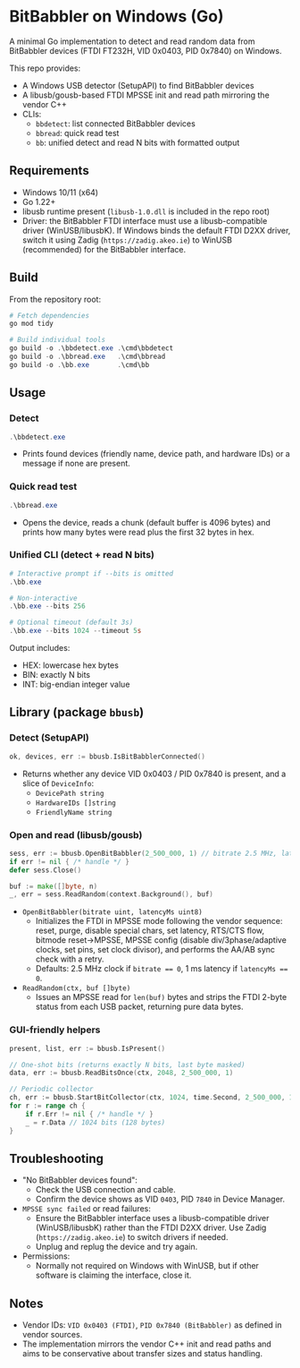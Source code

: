 # BitBabbler on Windows (Go)

A minimal Go implementation to detect and read random data from BitBabbler devices (FTDI FT232H, VID 0x0403, PID 0x7840) on Windows.

This repo provides:
- A Windows USB detector (SetupAPI) to find BitBabbler devices
- A libusb/gousb-based FTDI MPSSE init and read path mirroring the vendor C++
- CLIs:
  - `bbdetect`: list connected BitBabbler devices
  - `bbread`: quick read test
  - `bb`: unified detect and read N bits with formatted output

## Requirements
- Windows 10/11 (x64)
- Go 1.22+
- libusb runtime present (`libusb-1.0.dll` is included in the repo root)
- Driver: the BitBabbler FTDI interface must use a libusb-compatible driver (WinUSB/libusbK). If Windows binds the default FTDI D2XX driver, switch it using Zadig (`https://zadig.akeo.ie`) to WinUSB (recommended) for the BitBabbler interface.

## Build
From the repository root:

```powershell
# Fetch dependencies
go mod tidy

# Build individual tools
go build -o .\bbdetect.exe .\cmd\bbdetect
go build -o .\bbread.exe   .\cmd\bbread
go build -o .\bb.exe       .\cmd\bb
```

## Usage
### Detect
```powershell
.\bbdetect.exe
```
- Prints found devices (friendly name, device path, and hardware IDs) or a message if none are present.

### Quick read test
```powershell
.\bbread.exe
```
- Opens the device, reads a chunk (default buffer is 4096 bytes) and prints how many bytes were read plus the first 32 bytes in hex.

### Unified CLI (detect + read N bits)
```powershell
# Interactive prompt if --bits is omitted
.\bb.exe

# Non-interactive
.\bb.exe --bits 256

# Optional timeout (default 3s)
.\bb.exe --bits 1024 --timeout 5s
```
Output includes:
- HEX: lowercase hex bytes
- BIN: exactly N bits
- INT: big-endian integer value

## Library (package `bbusb`)
### Detect (SetupAPI)
```go
ok, devices, err := bbusb.IsBitBabblerConnected()
```
- Returns whether any device VID 0x0403 / PID 0x7840 is present, and a slice of `DeviceInfo`:
  - `DevicePath string`
  - `HardwareIDs []string`
  - `FriendlyName string`

### Open and read (libusb/gousb)
```go
sess, err := bbusb.OpenBitBabbler(2_500_000, 1) // bitrate 2.5 MHz, latency 1ms
if err != nil { /* handle */ }
defer sess.Close()

buf := make([]byte, n)
_, err = sess.ReadRandom(context.Background(), buf)
```
- `OpenBitBabbler(bitrate uint, latencyMs uint8)`
  - Initializes the FTDI in MPSSE mode following the vendor sequence: reset, purge, disable special chars, set latency, RTS/CTS flow, bitmode reset→MPSSE, MPSSE config (disable div/3phase/adaptive clocks, set pins, set clock divisor), and performs the AA/AB sync check with a retry.
  - Defaults: 2.5 MHz clock if `bitrate == 0`, 1 ms latency if `latencyMs == 0`.
- `ReadRandom(ctx, buf []byte)`
  - Issues an MPSSE read for `len(buf)` bytes and strips the FTDI 2-byte status from each USB packet, returning pure data bytes.

### GUI-friendly helpers
```go
present, list, err := bbusb.IsPresent()

// One-shot bits (returns exactly N bits, last byte masked)
data, err := bbusb.ReadBitsOnce(ctx, 2048, 2_500_000, 1)

// Periodic collector
ch, err := bbusb.StartBitCollector(ctx, 1024, time.Second, 2_500_000, 1)
for r := range ch {
    if r.Err != nil { /* handle */ }
    _ = r.Data // 1024 bits (128 bytes)
}
```

## Troubleshooting
- "No BitBabbler devices found":
  - Check the USB connection and cable.
  - Confirm the device shows as VID `0403`, PID `7840` in Device Manager.
- `MPSSE sync failed` or read failures:
  - Ensure the BitBabbler interface uses a libusb-compatible driver (WinUSB/libusbK) rather than the FTDI D2XX driver. Use Zadig (`https://zadig.akeo.ie`) to switch drivers if needed.
  - Unplug and replug the device and try again.
- Permissions:
  - Normally not required on Windows with WinUSB, but if other software is claiming the interface, close it.

## Notes
- Vendor IDs: `VID 0x0403 (FTDI)`, `PID 0x7840 (BitBabbler)` as defined in vendor sources.
- The implementation mirrors the vendor C++ init and read paths and aims to be conservative about transfer sizes and status handling.
